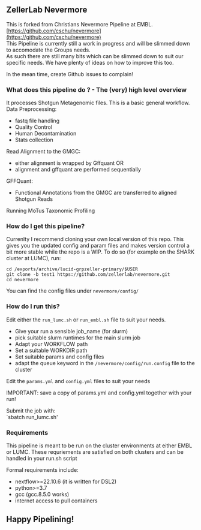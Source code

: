 ## ZellerLab Nevermore

This is forked from Christians Nevermore Pipeline at EMBL.  
[https://github.com/cschu/nevermore](https://github.com/cschu/nevermore)  
This Pipeline is currently still a work in progress 
and will be slimmed down to accomodate the Groups needs.  
As such there are still many bits which can be slimmed down to suit our specific needs.
We have plenty of ideas on how to improve this too.  
  
In the mean time, create Github issues to complain!

### What does this pipeline do ? - The (very) high level overview
It processes Shotgun Metagenomic files. This is a basic general workflow.  
Data Preprocessing:  
- fastq file handling
- Quality Control
- Human Decontamination
- Stats collection

Read Alignment to the GMGC:  
- either alignment is wrapped by Gffquant OR
- alignment and gffquant are performed sequentially

GFFQuant:  
- Functional Annotations from the GMGC are transferred to aligned Shotgun Reads

Running MoTus Taxonomic Profiling  

### How do I get this pipeline?
Currenlty I recommend cloning your own local version of this repo.
This gives you the updated config and param files and 
makes version control a bit more stable while the repo is a WIP.
To do so (for example on the SHARK cluster at LUMC), run:  

```
cd /exports/archive/lucid-grpzeller-primary/$USER
git clone -b test1 https://github.com/zellerlab/nevermore.git
cd nevermore
```
You can find the config files under `nevermore/config/`  

### How do I run this?
Edit either the `run_lumc.sh` or `run_embl.sh` file to suit your needs.  
- Give your run a sensible job_name (for slurm)
- pick suitable slurm runtimes for the main slurm job
- Adapt your WORKFLOW path
- Set a suitable WORKDIR path
- Set suitable params and config files
- adapt the queue keyword in the `/nevermore/config/run.config` file to the cluster

Edit the `params.yml` and `config.yml` files to suit your needs  
  
IMPORTANT: save a copy of params.yml and config.yml together with your run!  

Submit the job with:  
`sbatch run_lumc.sh'  

### Requirements
This pipeline is meant to be run on the cluster environments at either EMBL or LUMC.
These requriements are satisfied on both clusters and can be handled in your run.sh script

Formal requirements include:  
- nextflow>=22.10.6 (it is written for DSL2)
- python>=3.7
- gcc (gcc.8.5.0 works)
- internet access to pull containers

## Happy Pipelining!